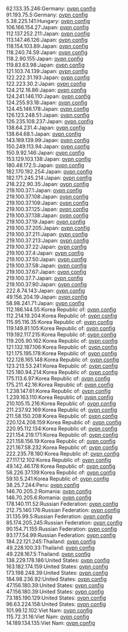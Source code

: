 62.133.35.246:Germany: [ovpn config](vpn/62_133_35_246.ovpn)  
91.193.75.5:Germany: [ovpn config](vpn/91_193_75_5.ovpn)  
5.38.225.141:Hungary: [ovpn config](vpn/5_38_225_141.ovpn)  
106.166.154.27:Japan: [ovpn config](vpn/106_166_154_27.ovpn)  
112.137.252.211:Japan: [ovpn config](vpn/112_137_252_211.ovpn)  
113.147.46.126:Japan: [ovpn config](vpn/113_147_46_126.ovpn)  
118.154.103.89:Japan: [ovpn config](vpn/118_154_103_89.ovpn)  
118.240.74.59:Japan: [ovpn config](vpn/118_240_74_59.ovpn)  
118.2.90.155:Japan: [ovpn config](vpn/118_2_90_155.ovpn)  
119.83.63.98:Japan: [ovpn config](vpn/119_83_63_98.ovpn)  
121.103.74.139:Japan: [ovpn config](vpn/121_103_74_139.ovpn)  
122.222.31.193:Japan: [ovpn config](vpn/122_222_31_193.ovpn)  
122.223.30.2:Japan: [ovpn config](vpn/122_223_30_2.ovpn)  
124.212.16.86:Japan: [ovpn config](vpn/124_212_16_86.ovpn)  
124.241.146.110:Japan: [ovpn config](vpn/124_241_146_110.ovpn)  
124.255.93.18:Japan: [ovpn config](vpn/124_255_93_18.ovpn)  
124.45.146.178:Japan: [ovpn config](vpn/124_45_146_178.ovpn)  
126.123.248.51:Japan: [ovpn config](vpn/126_123_248_51.ovpn)  
126.235.108.237:Japan: [ovpn config](vpn/126_235_108_237.ovpn)  
138.64.231.4:Japan: [ovpn config](vpn/138_64_231_4.ovpn)  
138.64.68.1:Japan: [ovpn config](vpn/138_64_68_1.ovpn)  
143.189.139.99:Japan: [ovpn config](vpn/143_189_139_99.ovpn)  
150.249.113.94:Japan: [ovpn config](vpn/150_249_113_94.ovpn)  
150.9.92.146:Japan: [ovpn config](vpn/150_9_92_146.ovpn)  
153.129.103.138:Japan: [ovpn config](vpn/153_129_103_138.ovpn)  
180.48.172.5:Japan: [ovpn config](vpn/180_48_172_5.ovpn)  
182.170.192.254:Japan: [ovpn config](vpn/182_170_192_254.ovpn)  
182.171.245.214:Japan: [ovpn config](vpn/182_171_245_214.ovpn)  
218.222.90.35:Japan: [ovpn config](vpn/218_222_90_35.ovpn)  
219.100.37.1:Japan: [ovpn config](vpn/219_100_37_1.ovpn)  
219.100.37.108:Japan: [ovpn config](vpn/219_100_37_108.ovpn)  
219.100.37.109:Japan: [ovpn config](vpn/219_100_37_109.ovpn)  
219.100.37.125:Japan: [ovpn config](vpn/219_100_37_125.ovpn)  
219.100.37.138:Japan: [ovpn config](vpn/219_100_37_138.ovpn)  
219.100.37.19:Japan: [ovpn config](vpn/219_100_37_19.ovpn)  
219.100.37.205:Japan: [ovpn config](vpn/219_100_37_205.ovpn)  
219.100.37.211:Japan: [ovpn config](vpn/219_100_37_211.ovpn)  
219.100.37.213:Japan: [ovpn config](vpn/219_100_37_213.ovpn)  
219.100.37.22:Japan: [ovpn config](vpn/219_100_37_22.ovpn)  
219.100.37.4:Japan: [ovpn config](vpn/219_100_37_4.ovpn)  
219.100.37.50:Japan: [ovpn config](vpn/219_100_37_50.ovpn)  
219.100.37.58:Japan: [ovpn config](vpn/219_100_37_58.ovpn)  
219.100.37.67:Japan: [ovpn config](vpn/219_100_37_67.ovpn)  
219.100.37.7:Japan: [ovpn config](vpn/219_100_37_7.ovpn)  
219.100.37.90:Japan: [ovpn config](vpn/219_100_37_90.ovpn)  
222.8.74.143:Japan: [ovpn config](vpn/222_8_74_143.ovpn)  
49.156.204.19:Japan: [ovpn config](vpn/49_156_204_19.ovpn)  
58.98.241.71:Japan: [ovpn config](vpn/58_98_241_71.ovpn)  
112.186.144.55:Korea Republic of: [ovpn config](vpn/112_186_144_55.ovpn)  
112.214.19.204:Korea Republic of: [ovpn config](vpn/112_214_19_204.ovpn)  
115.95.116.35:Korea Republic of: [ovpn config](vpn/115_95_116_35.ovpn)  
119.149.81.105:Korea Republic of: [ovpn config](vpn/119_149_81_105.ovpn)  
119.192.117.215:Korea Republic of: [ovpn config](vpn/119_192_117_215.ovpn)  
119.205.90.162:Korea Republic of: [ovpn config](vpn/119_205_90_162.ovpn)  
121.132.187.106:Korea Republic of: [ovpn config](vpn/121_132_187_106.ovpn)  
121.175.195.178:Korea Republic of: [ovpn config](vpn/121_175_195_178.ovpn)  
122.128.165.148:Korea Republic of: [ovpn config](vpn/122_128_165_148.ovpn)  
123.213.53.241:Korea Republic of: [ovpn config](vpn/123_213_53_241.ovpn)  
125.180.94.214:Korea Republic of: [ovpn config](vpn/125_180_94_214.ovpn)  
175.113.6.97:Korea Republic of: [ovpn config](vpn/175_113_6_97.ovpn)  
175.211.42.16:Korea Republic of: [ovpn config](vpn/175_211_42_16.ovpn)  
1.238.147.61:Korea Republic of: [ovpn config](vpn/1_238_147_61.ovpn)  
1.239.163.110:Korea Republic of: [ovpn config](vpn/1_239_163_110.ovpn)  
210.105.15.216:Korea Republic of: [ovpn config](vpn/210_105_15_216.ovpn)  
211.237.92.169:Korea Republic of: [ovpn config](vpn/211_237_92_169.ovpn)  
211.58.150.208:Korea Republic of: [ovpn config](vpn/211_58_150_208.ovpn)  
220.124.208.159:Korea Republic of: [ovpn config](vpn/220_124_208_159.ovpn)  
220.95.112.134:Korea Republic of: [ovpn config](vpn/220_95_112_134.ovpn)  
221.154.219.171:Korea Republic of: [ovpn config](vpn/221_154_219_171.ovpn)  
221.158.156.19:Korea Republic of: [ovpn config](vpn/221_158_156_19.ovpn)  
221.167.58.232:Korea Republic of: [ovpn config](vpn/221_167_58_232.ovpn)  
222.235.78.180:Korea Republic of: [ovpn config](vpn/222_235_78_180.ovpn)  
27.117.12.102:Korea Republic of: [ovpn config](vpn/27_117_12_102.ovpn)  
49.142.46.178:Korea Republic of: [ovpn config](vpn/49_142_46_178.ovpn)  
58.226.37.139:Korea Republic of: [ovpn config](vpn/58_226_37_139.ovpn)  
59.10.5.241:Korea Republic of: [ovpn config](vpn/59_10_5_241.ovpn)  
38.25.7.244:Peru: [ovpn config](vpn/38_25_7_244.ovpn)  
146.70.205.2:Romania: [ovpn config](vpn/146_70_205_2.ovpn)  
146.70.205.6:Romania: [ovpn config](vpn/146_70_205_6.ovpn)  
178.140.111.52:Russian Federation: [ovpn config](vpn/178_140_111_52.ovpn)  
212.75.140.176:Russian Federation: [ovpn config](vpn/212_75_140_176.ovpn)  
31.135.99.5:Russian Federation: [ovpn config](vpn/31_135_99_5.ovpn)  
85.174.205.245:Russian Federation: [ovpn config](vpn/85_174_205_245.ovpn)  
90.154.71.155:Russian Federation: [ovpn config](vpn/90_154_71_155.ovpn)  
93.177.54.99:Russian Federation: [ovpn config](vpn/93_177_54_99.ovpn)  
184.22.121.245:Thailand: [ovpn config](vpn/184_22_121_245.ovpn)  
49.228.100.33:Thailand: [ovpn config](vpn/49_228_100_33.ovpn)  
49.228.167.5:Thailand: [ovpn config](vpn/49_228_167_5.ovpn)  
138.229.178.186:United States: [ovpn config](vpn/138_229_178_186.ovpn)  
163.182.174.159:United States: [ovpn config](vpn/163_182_174_159.ovpn)  
173.198.248.39:United States: [ovpn config](vpn/173_198_248_39.ovpn)  
184.98.236.92:United States: [ovpn config](vpn/184_98_236_92.ovpn)  
47.156.180.39:United States: [ovpn config](vpn/47_156_180_39.ovpn)  
47.156.180.39:United States: [ovpn config](vpn/47_156_180_39.ovpn)  
73.185.190.129:United States: [ovpn config](vpn/73_185_190_129.ovpn)  
96.63.224.158:United States: [ovpn config](vpn/96_63_224_158.ovpn)  
101.99.12.102:Viet Nam: [ovpn config](vpn/101_99_12_102.ovpn)  
115.72.31.16:Viet Nam: [ovpn config](vpn/115_72_31_16.ovpn)  
14.189.134.135:Viet Nam: [ovpn config](vpn/14_189_134_135.ovpn)  
